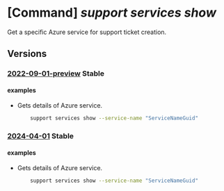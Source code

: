 # [Command] _support services show_

Get a specific Azure service for support ticket creation.

## Versions

### [2022-09-01-preview](/Resources/mgmt-plane/L3Byb3ZpZGVycy9taWNyb3NvZnQuc3VwcG9ydC9zZXJ2aWNlcy97fQ==/2022-09-01-preview.xml) **Stable**

<!-- mgmt-plane /providers/microsoft.support/services/{} 2022-09-01-preview -->

#### examples

- Gets details of Azure service.
    ```bash
        support services show --service-name "ServiceNameGuid"
    ```

### [2024-04-01](/Resources/mgmt-plane/L3Byb3ZpZGVycy9taWNyb3NvZnQuc3VwcG9ydC9zZXJ2aWNlcy97fQ==/2024-04-01.xml) **Stable**

<!-- mgmt-plane /providers/microsoft.support/services/{} 2024-04-01 -->

#### examples

- Gets details of Azure service.
    ```bash
        support services show --service-name "ServiceNameGuid"
    ```

